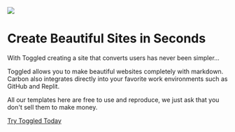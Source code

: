 ![](https://raw.githubusercontent.com/toggledtech/.github/main/profile/And%20Change%20the%20World.png)

# Create Beautiful Sites in Seconds
With Toggled creating a site that converts users has never been simpler...

Toggled allows you to make beautiful websites completely with markdown. Carbon also integrates directly into your favorite work environments such as GitHub and Replit.

All our templates here are free to use and reproduce, we just ask that you don't sell them to make money.

[Try Toggled Today](https://carbon.toggled.tech)
